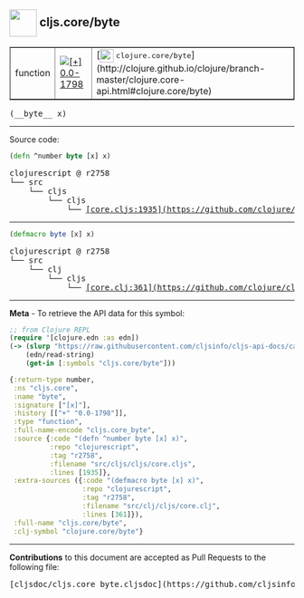## <img width="48px" valign="middle" src="http://i.imgur.com/Hi20huC.png"> cljs.core/byte

 <table border="1">
<tr>

<td>function</td>
<td><a href="https://github.com/cljsinfo/cljs-api-docs/tree/0.0-1798"><img valign="middle" alt="[+] 0.0-1798" src="https://img.shields.io/badge/+-0.0--1798-lightgrey.svg"></a> </td>
<td>
[<img height="24px" valign="middle" src="http://i.imgur.com/1GjPKvB.png"> <samp>clojure.core/byte</samp>](http://clojure.github.io/clojure/branch-master/clojure.core-api.html#clojure.core/byte)
</td>
</tr>
</table>

 <samp>
(__byte__ x)<br>
</samp>

---





Source code:

```clj
(defn ^number byte [x] x)
```

 <pre>
clojurescript @ r2758
└── src
    └── cljs
        └── cljs
            └── <ins>[core.cljs:1935](https://github.com/clojure/clojurescript/blob/r2758/src/cljs/cljs/core.cljs#L1935)</ins>
</pre>


---

```clj
(defmacro byte [x] x)
```

 <pre>
clojurescript @ r2758
└── src
    └── clj
        └── cljs
            └── <ins>[core.clj:361](https://github.com/clojure/clojurescript/blob/r2758/src/clj/cljs/core.clj#L361)</ins>
</pre>

---

__Meta__ - To retrieve the API data for this symbol:

```clj
;; from Clojure REPL
(require '[clojure.edn :as edn])
(-> (slurp "https://raw.githubusercontent.com/cljsinfo/cljs-api-docs/catalog/cljs-api.edn")
    (edn/read-string)
    (get-in [:symbols "cljs.core/byte"]))
```

```clj
{:return-type number,
 :ns "cljs.core",
 :name "byte",
 :signature ["[x]"],
 :history [["+" "0.0-1798"]],
 :type "function",
 :full-name-encode "cljs.core_byte",
 :source {:code "(defn ^number byte [x] x)",
          :repo "clojurescript",
          :tag "r2758",
          :filename "src/cljs/cljs/core.cljs",
          :lines [1935]},
 :extra-sources ({:code "(defmacro byte [x] x)",
                  :repo "clojurescript",
                  :tag "r2758",
                  :filename "src/clj/cljs/core.clj",
                  :lines [361]}),
 :full-name "cljs.core/byte",
 :clj-symbol "clojure.core/byte"}

```

---

__Contributions__ to this document are accepted as Pull Requests to the following file:

 <pre>
[cljsdoc/cljs.core_byte.cljsdoc](https://github.com/cljsinfo/cljs-api-docs/blob/master/cljsdoc/cljs.core_byte.cljsdoc)
</pre>

